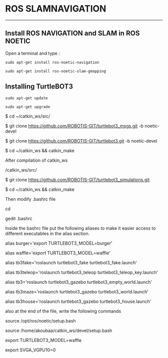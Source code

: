 # ROS SLAMNAVIGATION
-----

## Install ROS NAVIGATION and SLAM in ROS NOETIC

Open a terminal and type :

`sudo apt-get install ros-noetic-navigation`

`sudo apt-get install ros-noetic-slam-gmapping`

## Installing TurtleBOT3 

`sudo apt-get update`

`sudo apt-get upgrade`

$ cd ~/catkin_ws/src/

$ git clone https://github.com/ROBOTIS-GIT/turtlebot3_msgs.git -b noetic-devel

$ git clone  https://github.com/ROBOTIS-GIT/turtlebot3.git -b noetic-devel

$ cd ~/catkin_ws && catkin_make

After compilation of catkin_ws

/catkin_ws/src/

$ git clone https://github.com/ROBOTIS-GIT/turtlebot3_simulations.git

$ cd ~/catkin_ws && catkin_make

Then modify .bashrc file

cd

gedit .bashrc

Inside the bashrc file put the following aliases to make it easier access to different executables in the alias section.

alias burger='export TURTLEBOT3_MODEL=burger'

alias waffle='export TURTLEBOT3_MODEL=waffle'

alias tb3fake='roslaunch turtlebot3_fake turtlebot3_fake.launch'

alias tb3teleop='roslaunch turtlebot3_teleop turtlebot3_teleop_key.launch'

alias tb3='roslaunch turtlebot3_gazebo turtlebot3_empty_world.launch'

alias tb3maze='roslaunch turtlebot3_gazebo turtlebot3_world.launch'

alias tb3house='roslaunch turtlebot3_gazebo turtlebot3_house.launch'

also at the end of the file, write the following commands

source /opt/ros/noetic/setup.bash

source /home/akoubaa/catkin_ws/devel/setup.bash

export TURTLEBOT3_MODEL=waffle

export SVGA_VGPU10=0
